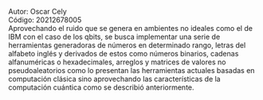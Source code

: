 Autor: Oscar Cely  
Código: 20212678005  
Aprovechando el ruido que se genera en ambientes no ideales como el de IBM con el caso de los qbits, se busca implementar una serie de herramientas generadoras de números en determinado rango, letras del alfabeto inglés y derivados de estos como números binarios, cadenas alfanuméricas o hexadecimales, arreglos y matrices de valores no pseudoaleatorios como lo presentan las herramientas actuales basadas en computación clásica sino aprovechando las características de la computación cuántica como se describió anteriormente.
